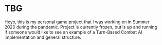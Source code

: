 # TBG

Heyo, this is my personal game project that I was working on in Summer 2020 during the pandemic. Project is currently frozen, but is up and running if someone would like to see an example of a Turn-Based Combat AI implementation and general structure.
